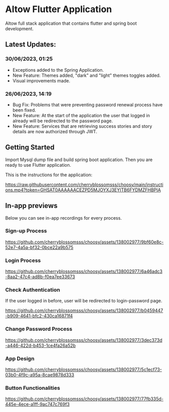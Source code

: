 # Altow Flutter Application

Altow full stack application that contains flutter and spring boot development.


## Latest Updates:

### 30/06/2023, 01:25

* Exceptions added to the Spring Application.
* New Feature: Themes added, "dark" and "light" themes toggles added.
* Visual improvements made. 

### 26/06/2023, 14:19  

* Bug Fix: Problems that were preventing password renewal process have been fixed.
* New Feature: At the start of the application the user that logged in already will be redirected to the password page.
* New Feature: Services that are retrieving success stories and story details are now authorized through JWT. 


## Getting Started

Import Mysql dump file and build spring boot application. Then you are ready to use Flutter application.

This is the instructions for the application:

https://raw.githubusercontent.com/cherryblossomsss/choosy/main/instructions.mp4?token=GHSAT0AAAAAACEZPD5MJOYXJ3EYITB6FYDMZFHBPIA

## In-app previews
Below you can see in-app recordings for every process.

### Sign-up Process

https://github.com/cherryblossomsss/choosy/assets/138002977/9bf60e8c-52e7-4a5a-bf32-0bce22a9b575

### Login Process

https://github.com/cherryblossomsss/choosy/assets/138002977/6a46adc3-8aa2-47c4-ad8b-f0ea7ee33673

### Check Authentication
If the user logged in before, user will be redirected to login-password page. 

https://github.com/cherryblossomsss/choosy/assets/138002977/b0459447-b909-4641-bfc2-430ca16871f4


### Change Password Process


https://github.com/cherryblossomsss/choosy/assets/138002977/3dec373d-a446-422d-b453-1ce4fa26a52b


### App Design


https://github.com/cherryblossomsss/choosy/assets/138002977/5c1ecf73-03b0-4f9c-a95a-8cae9878d333


### Button Functionalities


https://github.com/cherryblossomsss/choosy/assets/138002977/77fb335d-445e-4ece-a1ff-9ac747c769f3

